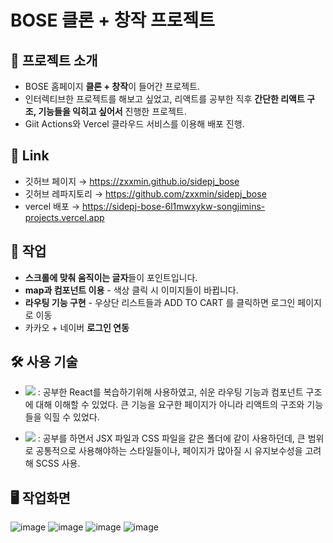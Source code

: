 # BOSE 클론 + 창작 프로젝트

## 📄 프로젝트 소개
- BOSE 홈페이지 **클론 + 창작**이 들어간 프로젝트.
- 인터렉티브한 프로젝트를 해보고 싶었고, 리액트를 공부한 직후 **간단한 리액트 구조, 기능들을 익히고 싶어서** 진행한 프로젝트.
- Giit Actions와 Vercel 클라우드 서비스를 이용해 배포 진행.


## 🔗 Link
- 깃허브 페이지 → https://zxxmin.github.io/sidepj_bose
- 깃허브 레파지토리 → https://github.com/zxxmin/sidepj_bose
- vercel 배포 → https://sidepj-bose-6l1mwxykw-songjimins-projects.vercel.app


## 🔧 작업
- **스크롤에 맞춰 움직이는 글자**들이 포인트입니다.
- **map과 컴포넌트 이용** - 색상 클릭 시 이미지들이 바뀝니다.
- **라우팅 기능 구현** - 우상단 리스트들과 ADD TO CART 를 클릭하면 로그인 페이지로 이동
- 카카오 + 네이버 **로그인 연동**


## 🛠️ 사용 기술
- <img src="https://img.shields.io/badge/React-61DBFB?style=flat-square&logo=react&logoColor=white"/> : 공부한 React를 복습하기위해 사용하였고, 쉬운 라우팅 기능과 컴포넌트 구조에 대해 이해할 수 있었다. 큰 기능을 요구한 페이지가 아니라 리액트의 구조와 기능들을 익힐 수 있었다.

- <img src="https://img.shields.io/badge/Sass-CD6799?style=flat-square&logo=sass&logoColor=white"/> : 공부를 하면서 JSX 파일과 CSS 파일을 같은 폴더에 같이 사용하던데, 큰 범위로 공통적으로 사용해야하는 스타일들이나, 페이지가 많아질 시 유지보수성을 고려해 SCSS 사용.

## 🖥️ 작업화면
![image](https://github.com/user-attachments/assets/67186695-71f8-4834-bc06-09aa71993700)
![image](https://github.com/user-attachments/assets/acde87bf-4072-41f2-a289-65e45b37fac9)
![image](https://github.com/user-attachments/assets/3d11c3bc-3bb7-4a55-a815-7a397cfe2d1b)
![image](https://github.com/user-attachments/assets/212b553c-accc-4be6-9ce7-dd390f1d4d9e)
